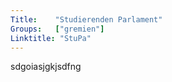 ```yaml
---
Title:	  "Studierenden Parlament"
Groups:	  ["gremien"]
Linktitle: "StuPa"
---
```

sdgoiasjgkjsdfng
